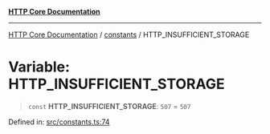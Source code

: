 [**HTTP Core Documentation**](../../README.md)

***

[HTTP Core Documentation](../../README.md) / [constants](../README.md) / HTTP\_INSUFFICIENT\_STORAGE

# Variable: HTTP\_INSUFFICIENT\_STORAGE

> `const` **HTTP\_INSUFFICIENT\_STORAGE**: `507` = `507`

Defined in: [src/constants.ts:74](https://github.com/stonemjs/http-core/blob/f8360abdd8e841f59cefcfadd322bcf66d52c95b/src/constants.ts#L74)
